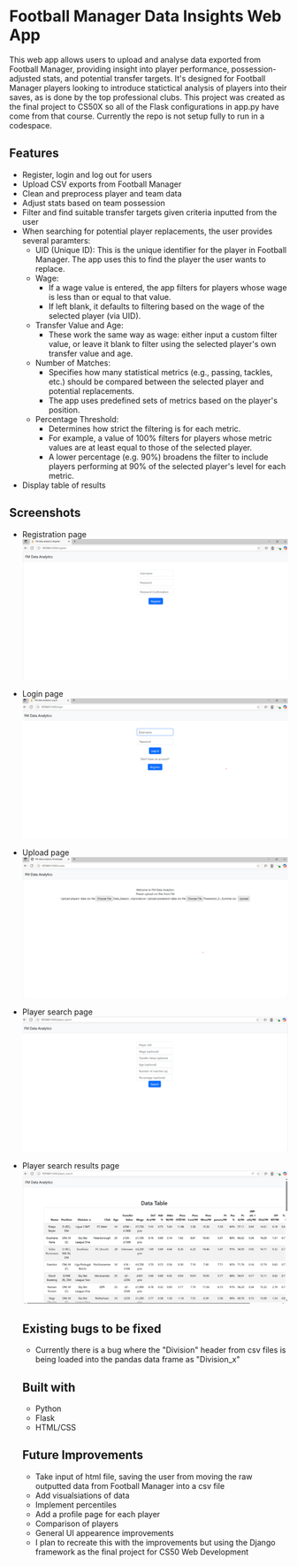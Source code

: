 # Football Manager Data Insights Web App 

This web app allows users to upload and analyse data exported from Football Manager, providing insight into player performance, possession-adjusted stats, and potential transfer targets. It's designed for Football Manager players looking to introduce statictical analysis of players into their saves, as is done by the top professional clubs. This project was created as the final project to CS50X so all of the Flask configurations in app.py have come from that course. Currently the repo is not setup fully to run in a codespace.

## Features 
- Register, login and log out for users
- Upload CSV exports from Football Manager
- Clean and preprocess player and team data
- Adjust stats based on team possession
- Filter and find suitable transfer targets given criteria inputted from the user
- When searching for potential player replacements, the user provides several paramters:
    - UID (Unique ID): This is the unique identifier for the player in Football Manager. The app uses this to find the player the user wants to replace. 
    - Wage: 
      - If a wage value is entered, the app filters for players whose wage is less than or equal to that value.
      - If left blank, it defaults to filtering based on the wage of the selected player (via UID).
    - Transfer Value and Age: 
      - These work the same way as wage: either input a custom filter value, or leave it blank to filter using the selected player's own transfer value and age. 
    - Number of Matches: 
      - Specifies how many statistical metrics (e.g., passing, tackles, etc.) should be compared between the selected player and potential replacements.
      - The app uses predefined sets of metrics based on the player's position. 
    - Percentage Threshold:
      - Determines how strict the filtering is for each metric.
      - For example, a value of 100% filters for players whose metric values are at least equal to those of the selected player.
      - A lower percentage (e.g. 90%) broadens the filter to include players performing at 90% of the selected player's level for each metric.
- Display table of results

## Screenshots
- Registration page
  ![Registration page](registration.png)
- Login page
  ![Login page](Login.png)
- Upload page
  ![Upload page](Upload.png)
- Player search page
  ![Player search page](Player_search.png)
- Player search results page
  ![Search results page](Results.png)

  ## Existing bugs to be fixed
  - Currently there is a bug where the "Division" header from csv files is being loaded into the pandas data frame as "Division_x"
 
  ## Built with
  - Python
  - Flask
  - HTML/CSS
 
  ## Future Improvements
  - Take input of html file, saving the user from moving the raw outputted data from Football Manager into a csv file
  - Add visualsiations of data
  - Implement percentiles
  - Add a profile page for each player
  - Comparison of players
  - General UI appearence improvements
  - I plan to recreate this with the improvements but using the Django framework as the final project for CS50 Web Development
